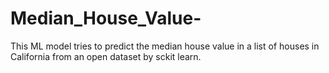 # Median_House_Value-
This ML model tries to predict the median house value in a list of houses in California from an open dataset by sckit learn.
